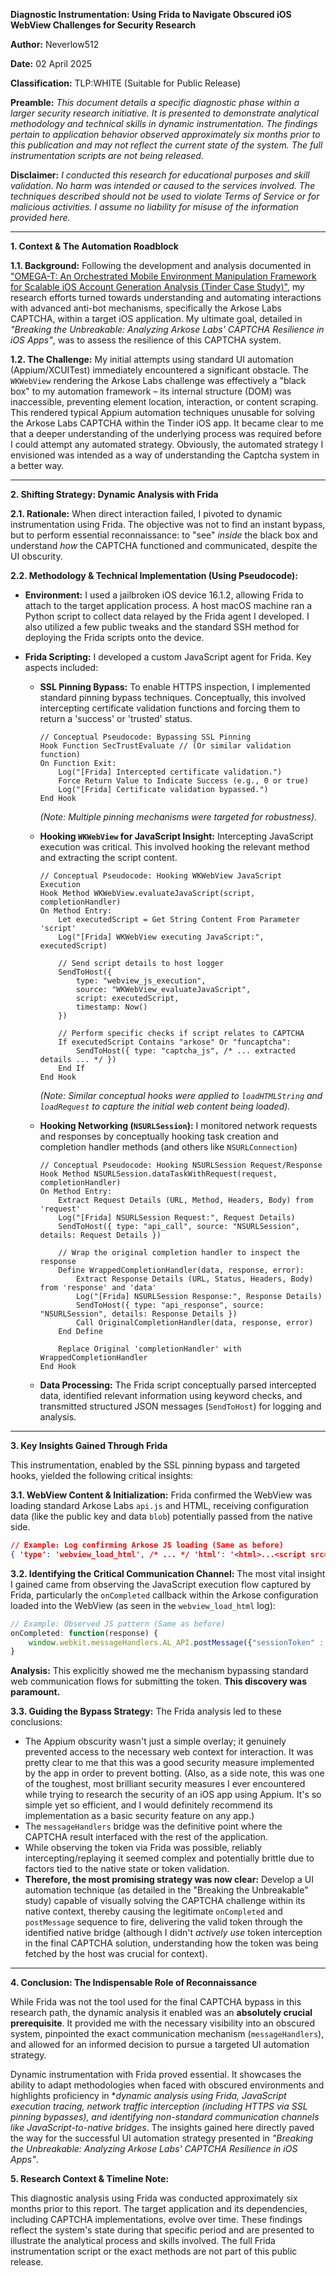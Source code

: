 
**Diagnostic Instrumentation: Using Frida to Navigate Obscured iOS WebView Challenges for Security Research**

**Author:** Neverlow512

**Date:** 02 April 2025

**Classification:** TLP:WHITE (Suitable for Public Release)

**Preamble:** *This document details a specific diagnostic phase within a larger security research initiative. It is presented to demonstrate analytical methodology and technical skills in dynamic instrumentation. The findings pertain to application behavior observed approximately six months prior to this publication and may not reflect the current state of the system. The full instrumentation scripts are not being released.*

**Disclaimer:** *I conducted this research for educational purposes and skill validation. No harm was intended or caused to the services involved. The techniques described should not be used to violate Terms of Service or for malicious activities. I assume no liability for misuse of the information provided here.*

---

**1. Context & The Automation Roadblock**

**1.1. Background:** Following the development and analysis documented in ["OMEGA-T: An Orchestrated Mobile Environment Manipulation Framework for Scalable iOS Account Generation Analysis (Tinder Case Study)"](https://github.com/Neverlow512/OMEGA-T-Research/blob/main/README.md), my research efforts turned towards understanding and automating interactions with advanced anti-bot mechanisms, specifically the Arkose Labs CAPTCHA, within a target iOS application. My ultimate goal, detailed in *"Breaking the Unbreakable: Analyzing Arkose Labs' CAPTCHA Resilience in iOS Apps"*, was to assess the resilience of this CAPTCHA system.

**1.2. The Challenge:** My initial attempts using standard UI automation (Appium/XCUITest) immediately encountered a significant obstacle. The `WKWebView` rendering the Arkose Labs challenge was effectively a "black box" to my automation framework – its internal structure (DOM) was inaccessible, preventing element location, interaction, or content scraping. This rendered typical Appium automation techniques unusable for solving the Arkose Labs CAPTCHA within the Tinder iOS app. It became clear to me that a deeper understanding of the underlying process was required before I could attempt any automated strategy. Obviously, the automated strategy I envisioned was intended as a way of understanding the Captcha system in a better way.

---

**2. Shifting Strategy: Dynamic Analysis with Frida**

**2.1. Rationale:** When direct interaction failed, I pivoted to dynamic instrumentation using Frida. The objective was not to find an instant bypass, but to perform essential reconnaissance: to "see" *inside* the black box and understand *how* the CAPTCHA functioned and communicated, despite the UI obscurity.

**2.2. Methodology & Technical Implementation (Using Pseudocode):**

*   **Environment:** I used a jailbroken iOS device 16.1.2, allowing Frida to attach to the target application process. A host macOS machine ran a Python script to collect data relayed by the Frida agent I developed. I also utilized a few public tweaks and the standard SSH method for deploying the Frida scripts onto the device.

*   **Frida Scripting:** I developed a custom JavaScript agent for Frida. Key aspects included:

    *   **SSL Pinning Bypass:** To enable HTTPS inspection, I implemented standard pinning bypass techniques. Conceptually, this involved intercepting certificate validation functions and forcing them to return a 'success' or 'trusted' status.

        ```pseudocode
        // Conceptual Pseudocode: Bypassing SSL Pinning
        Hook Function SecTrustEvaluate // (Or similar validation function)
        On Function Exit:
            Log("[Frida] Intercepted certificate validation.")
            Force Return Value to Indicate Success (e.g., 0 or true)
            Log("[Frida] Certificate validation bypassed.")
        End Hook
        ```
        *(Note: Multiple pinning mechanisms were targeted for robustness).*

    *   **Hooking `WKWebView` for JavaScript Insight:** Intercepting JavaScript execution was critical. This involved hooking the relevant method and extracting the script content.
        ```pseudocode
        // Conceptual Pseudocode: Hooking WKWebView JavaScript Execution
        Hook Method WKWebView.evaluateJavaScript(script, completionHandler)
        On Method Entry:
            Let executedScript = Get String Content From Parameter 'script'
            Log("[Frida] WKWebView executing JavaScript:", executedScript)
            
            // Send script details to host logger
            SendToHost({ 
                type: "webview_js_execution", 
                source: "WKWebView_evaluateJavaScript",
                script: executedScript, 
                timestamp: Now() 
            })
            
            // Perform specific checks if script relates to CAPTCHA
            If executedScript Contains "arkose" Or "funcaptcha":
                SendToHost({ type: "captcha_js", /* ... extracted details ... */ })
            End If
        End Hook
        ```
        *(Note: Similar conceptual hooks were applied to `loadHTMLString` and `loadRequest` to capture the initial web content being loaded).*

    *   **Hooking Networking (`NSURLSession`):** I monitored network requests and responses by conceptually hooking task creation and completion handler methods (and others like `NSURLConnection`)
    
        ```pseudocode
        // Conceptual Pseudocode: Hooking NSURLSession Request/Response
        Hook Method NSURLSession.dataTaskWithRequest(request, completionHandler)
        On Method Entry:
            Extract Request Details (URL, Method, Headers, Body) from 'request'
            Log("[Frida] NSURLSession Request:", Request Details)
            SendToHost({ type: "api_call", source: "NSURLSession", details: Request Details })

            // Wrap the original completion handler to inspect the response
            Define WrappedCompletionHandler(data, response, error):
                Extract Response Details (URL, Status, Headers, Body) from 'response' and 'data'
                Log("[Frida] NSURLSession Response:", Response Details)
                SendToHost({ type: "api_response", source: "NSURLSession", details: Response Details })
                Call OriginalCompletionHandler(data, response, error)
            End Define

            Replace Original 'completionHandler' with WrappedCompletionHandler
        End Hook
        ```

    *   **Data Processing:** The Frida script conceptually parsed intercepted data, identified relevant information using keyword checks, and transmitted structured JSON messages (`SendToHost`) for logging and analysis.

---

**3. Key Insights Gained Through Frida**

This instrumentation, enabled by the SSL pinning bypass and targeted hooks, yielded the following critical insights:

**3.1. WebView Content & Initialization:** Frida confirmed the WebView was loading standard Arkose Labs `api.js` and HTML, receiving configuration data (like the public key and data `blob`) potentially passed from the native side.

```json
// Example: Log confirming Arkose JS loading (Same as before)
{ 'type': 'webview_load_html', /* ... */ 'html': '<html>...<script src="https://[arkose_domain]/v2/[PUBLIC_KEY]/api.js">...</script>...</html>' /* ... */ }
```

**3.2. Identifying the Critical Communication Channel:** The most vital insight I gained came from observing the JavaScript execution flow captured by Frida, particularly the `onCompleted` callback within the Arkose configuration loaded into the WebView (as seen in the `webview_load_html` log):

```javascript
// Example: Observed JS pattern (Same as before)
onCompleted: function(response) {
    window.webkit.messageHandlers.AL_API.postMessage({"sessionToken" : response.token}); 
}
```
**Analysis:** This explicitly showed me the mechanism bypassing standard web communication flows for submitting the token. **This discovery was paramount.**

**3.3. Guiding the Bypass Strategy:** The Frida analysis led to these conclusions:
*   The Appium obscurity wasn't just a simple overlay; it genuinely prevented access to the necessary web context for interaction. It was pretty clear to me that this was a good security measure implemented by the app in order to prevent botting. (Also, as a side note, this was one of the toughest, most brilliant security measures I ever encountered while trying to research the security of an iOS app using Appium. It's so simple yet so efficient, and I would definitely recommend its implementation as a basic security feature on any app.)
*   The `messageHandlers` bridge was the definitive point where the CAPTCHA result interfaced with the rest of the application.
*   While observing the token via Frida was possible, reliably intercepting/replaying it seemed complex and potentially brittle due to factors tied to the native state or token validation.
*   **Therefore, the most promising strategy was now clear:** Develop a UI automation technique (as detailed in the "Breaking the Unbreakable" study) capable of visually solving the CAPTCHA challenge within its native context, thereby causing the legitimate `onCompleted` and `postMessage` sequence to fire, delivering the valid token through the identified native bridge (although I didn't *actively use* token interception in the final CAPTCHA solution, understanding how the token was being fetched by the host was crucial for context).

---

**4. Conclusion: The Indispensable Role of Reconnaissance**

While Frida was not the tool used for the final CAPTCHA bypass in this research path, the dynamic analysis it enabled was an **absolutely crucial prerequisite**. It provided me with the necessary visibility into an obscured system, pinpointed the exact communication mechanism (`messageHandlers`), and allowed for an informed decision to pursue a targeted UI automation strategy.

Dynamic instrumentation with Frida proved essential. It showcases the ability to adapt methodologies when faced with obscured environments and highlights proficiency in **dynamic analysis using Frida, JavaScript execution tracing, network traffic interception (including HTTPS via SSL pinning bypasses), and identifying non-standard communication channels like JavaScript-to-native bridges*. The insights gained here directly paved the way for the successful UI automation strategy presented in *"Breaking the Unbreakable: Analyzing Arkose Labs' CAPTCHA Resilience in iOS Apps"*.

**5. Research Context & Timeline Note:**

This diagnostic analysis using Frida was conducted approximately six months prior to this report. The target application and its dependencies, including CAPTCHA implementations, evolve over time. These findings reflect the system's state during that specific period and are presented to illustrate the analytical process and skills involved. The full Frida instrumentation script or the exact methods are not part of this public release.
